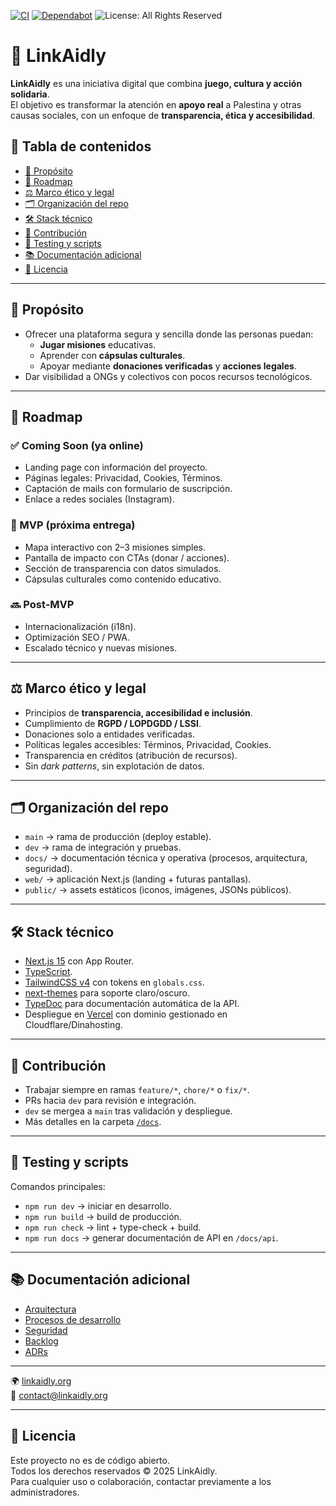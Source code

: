 [![CI](https://github.com/LinkAidly/linkaidly/actions/workflows/ci.yml/badge.svg)](../../actions/workflows/ci.yml)
[![Dependabot](https://img.shields.io/badge/dependabot-enabled-brightgreen.svg)](../../network/updates)
![License: All Rights Reserved](https://img.shields.io/badge/License-All%20Rights%20Reserved-red.svg)

# 🌿 LinkAidly

**LinkAidly** es una iniciativa digital que combina **juego, cultura y acción solidaria**.  
El objetivo es transformar la atención en **apoyo real** a Palestina y otras causas sociales, con un enfoque de **transparencia, ética y accesibilidad**.

## 📖 Tabla de contenidos
- [🚀 Propósito](#-propósito)
- [📌 Roadmap](#-roadmap)
- [⚖️ Marco ético y legal](#️-marco-ético-y-legal)
- [🗂️ Organización del repo](#️-organización-del-repo)
- [🛠️ Stack técnico](#️-stack-técnico)
- [🤝 Contribución](#-contribución)
- [🧪 Testing y scripts](#-testing-y-scripts)
- [📚 Documentación adicional](#-documentación-adicional)
- [📄 Licencia](#-licencia)

---

## 🚀 Propósito
- Ofrecer una plataforma segura y sencilla donde las personas puedan:
  - **Jugar misiones** educativas.
  - Aprender con **cápsulas culturales**.
  - Apoyar mediante **donaciones verificadas** y **acciones legales**.
- Dar visibilidad a ONGs y colectivos con pocos recursos tecnológicos.

---

## 📌 Roadmap

### ✅ Coming Soon (ya online)
- Landing page con información del proyecto.  
- Páginas legales: Privacidad, Cookies, Términos.  
- Captación de mails con formulario de suscripción.  
- Enlace a redes sociales (Instagram).  

### 🚧 MVP (próxima entrega)
- Mapa interactivo con 2–3 misiones simples.  
- Pantalla de impacto con CTAs (donar / acciones).  
- Sección de transparencia con datos simulados.  
- Cápsulas culturales como contenido educativo.  

### 🔜 Post-MVP
- Internacionalización (i18n).  
- Optimización SEO / PWA.  
- Escalado técnico y nuevas misiones.  

---

## ⚖️ Marco ético y legal
- Principios de **transparencia, accesibilidad e inclusión**.  
- Cumplimiento de **RGPD / LOPDGDD / LSSI**.  
- Donaciones solo a entidades verificadas.  
- Políticas legales accesibles: Términos, Privacidad, Cookies.  
- Transparencia en créditos (atribución de recursos).  
- Sin *dark patterns*, sin explotación de datos.  

---

## 🗂️ Organización del repo
- `main` → rama de producción (deploy estable).  
- `dev` → rama de integración y pruebas.  
- `docs/` → documentación técnica y operativa (procesos, arquitectura, seguridad).  
- `web/` → aplicación Next.js (landing + futuras pantallas).  
- `public/` → assets estáticos (iconos, imágenes, JSONs públicos).  

---

## 🛠️ Stack técnico
- [Next.js 15](https://nextjs.org/) con App Router.  
- [TypeScript](https://www.typescriptlang.org/).  
- [TailwindCSS v4](https://tailwindcss.com/) con tokens en `globals.css`.  
- [next-themes](https://github.com/pacocoursey/next-themes) para soporte claro/oscuro.  
- [TypeDoc](https://typedoc.org/) para documentación automática de la API.  
- Despliegue en [Vercel](https://vercel.com/) con dominio gestionado en Cloudflare/Dinahosting.  

---

## 🤝 Contribución
- Trabajar siempre en ramas `feature/*`, `chore/*` o `fix/*`.  
- PRs hacia `dev` para revisión e integración.  
- `dev` se mergea a `main` tras validación y despliegue.  
- Más detalles en la carpeta [`/docs`](./docs).  

---

## 🧪 Testing y scripts
Comandos principales:
- `npm run dev` → iniciar en desarrollo.
- `npm run build` → build de producción.
- `npm run check` → lint + type-check + build.
- `npm run docs` → generar documentación de API en `/docs/api`.

---

## 📚 Documentación adicional
- [Arquitectura](./docs/architecture.md)
- [Procesos de desarrollo](./docs/process.md)
- [Seguridad](./docs/security.md)
- [Backlog](./docs/backlog.md)
- [ADRs](./docs/adr/README.md)

---

🌍 [linkaidly.org](https://linkaidly.org)  
📧 contact@linkaidly.org

---

## 📄 Licencia
Este proyecto no es de código abierto.  
Todos los derechos reservados © 2025 LinkAidly.  
Para cualquier uso o colaboración, contactar previamente a los administradores.